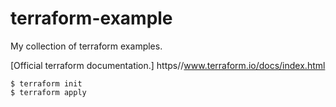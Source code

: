 # terraform-example
My collection of terraform examples.

[Official terraform documentation.] https//www.terraform.io/docs/index.html
```
$ terraform init
$ terraform apply
```
